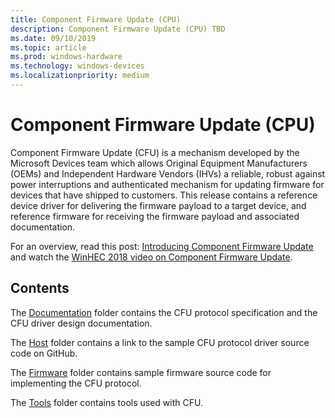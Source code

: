 ```yaml
---
title: Component Firmware Update (CPU) 
description: Component Firmware Update (CPU) TBD
ms.date: 09/10/2019
ms.topic: article
ms.prod: windows-hardware
ms.technology: windows-devices
ms.localizationpriority: medium
---
```


# Component Firmware Update (CPU)

Component Firmware Update (CFU) is a mechanism developed by the Microsoft Devices team which allows Original Equipment Manufacturers (OEMs) and Independent Hardware Vendors (IHVs) a reliable, robust against power interruptions and authenticated mechanism for updating firmware for devices that have shipped to customers. This release contains a reference device driver for delivering the firmware payload to a target device, and reference firmware for receiving the firmware payload and associated documentation.

For an overview, read this post: [Introducing Component Firmware Update](https://blogs.windows.com/buildingapps/?p=54456) and watch the [WinHEC 2018 video on Component Firmware Update](https://developer.microsoft.com/en-us/windows/hardware/events).

## Contents

The [Documentation](https://github.com/Microsoft/CFU/tree/master/Documentation) folder contains the CFU protocol specification and the CFU driver design documentation.

The [Host](https://github.com/Microsoft/CFU/tree/master/Host) folder contains a link to the sample CFU protocol driver source code on GitHub.

The [Firmware](https://github.com/Microsoft/CFU/tree/master/Firmware) folder contains sample firmware source code for implementing the CFU protocol.

The [Tools](https://github.com/Microsoft/CFU/tree/master/Tools) folder contains tools used with CFU.
